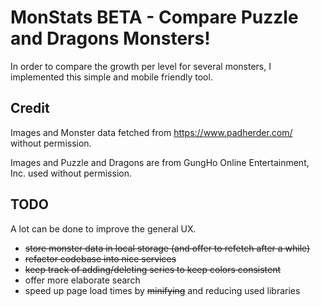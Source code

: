 # MonStats BETA - Compare Puzzle and Dragons Monsters!

In order to compare the growth per level for several monsters, I implemented
this simple and mobile friendly tool.

## Credit
Images and Monster data fetched from https://www.padherder.com/ without
permission.

Images and Puzzle and Dragons are from GungHo Online Entertainment, Inc. used without permission.

## TODO
A lot can be done to improve the general UX.

* ~~store monster data in local storage (and offer to refetch after a while)~~
* ~~refactor codebase into nice services~~
* ~~keep track of adding/deleting series to keep colors consistent~~
* offer more elaborate search
* speed up page load times by ~~minifying~~ and reducing used libraries
